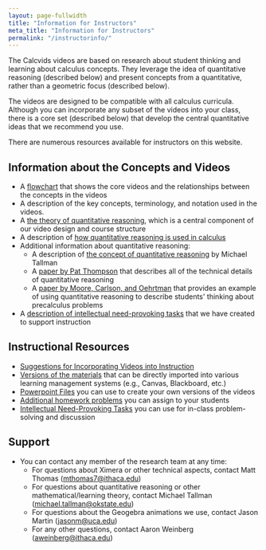 ```yaml
---
layout: page-fullwidth
title: "Information for Instructors"
meta_title: "Information for Instructors"
permalink: "/instructorinfo/"
---
```


The Calcvids videos are based on research about student thinking and learning about calculus concepts. They leverage the idea of quantitative reasoning (described below) and present concepts from a quantitative, rather than a geometric focus (described below).

The videos are designed to be compatible with all calculus curricula. Although you can incorporate any subset of the videos into your class, there is a core set (described below) that develop the central quantitative ideas that we recommend you use.

There are numerous resources available for instructors on this website.


Information about the Concepts and Videos
---------
- A [flowchart](Calcvids_Flowchart.pdf) that shows the core videos and the relationships between the concepts in the videos
- A description of the key concepts, terminology, and notation used in the videos.
- A [the theory of quantitative reasoning](https://youtu.be/zvr9EwdQTW8), which is a central component of our video design and course structure
- A description of [how quantitative reasoning is used in calculus](https://youtu.be/iosg_7QqetI)
- Additional information about quantitative reasoning:
  - A description of [the concept of quantitative reasoning](Quantitative_and_Covariational_Reasoning.pdf) by Michael Tallman
  - A [paper by Pat Thompson](http://bit.ly/18OpUu0) that describes all of the technical details of quantitative reasoning
  - A [paper by Moore, Carlson, and Oehrtman](http://sigmaa.maa.org/rume/crume2009/Moore1_LONG.pdf) that provides an example of using quantitative reasoning to describe students' thinking about precalculus problems
- A [description of intellectual need-provoking tasks](https://youtu.be/aJX7mC3H7lU) that we have created to support instruction

Instructional Resources
---------
- [Suggestions for Incorporating Videos into Instruction](Suggestions_for_Incorporating_Videos_into_Instruction.pdf)
- [Versions of the materials](/lms) that can be directly imported into various learning management systems (e.g., Canvas, Blackboard, etc.)
- [Powerpoint Files](/slides) you can use to create your own versions of the videos
- [Additional homework problems](/problems) you can assign to your students
- [Intellectual Need-Provoking Tasks](/intasks) you can use for in-class problem-solving and discussion



Support
-------
- You can contact any member of the research team at any time:
  - For questions about Ximera or other technical aspects, contact Matt Thomas (<mthomas7@ithaca.edu>)
  - For questions about quantitative reasoning or other mathematical/learning theory, contact Michael Tallman (<michael.tallman@okstate.edu>)
  - For questions about the Geogebra animations we use, contact Jason Martin (<jasonm@uca.edu>)
  - For any other questions, contact Aaron Weinberg (<aweinberg@ithaca.edu>)
